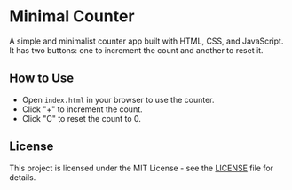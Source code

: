 # Minimal Counter

A simple and minimalist counter app built with HTML, CSS, and JavaScript. It has two buttons: one to increment the count and another to reset it.

## How to Use
- Open `index.html` in your browser to use the counter.
- Click "+" to increment the count.
- Click "C" to reset the count to 0.

## License
This project is licensed under the MIT License - see the [LICENSE](LICENSE) file for details.
